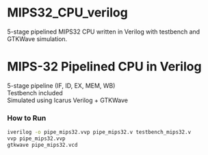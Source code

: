 # MIPS32_CPU_verilog
5-stage pipelined MIPS32 CPU written in Verilog with testbench and GTKWave simulation.

# MIPS-32 Pipelined CPU in Verilog
5-stage pipeline (IF, ID, EX, MEM, WB)  
Testbench included  
Simulated using Icarus Verilog + GTKWave  

### How to Run
```bash
iverilog -o pipe_mips32.vvp pipe_mips32.v testbench_mips32.v
vvp pipe_mips32.vvp
gtkwave pipe_mips32.vcd


